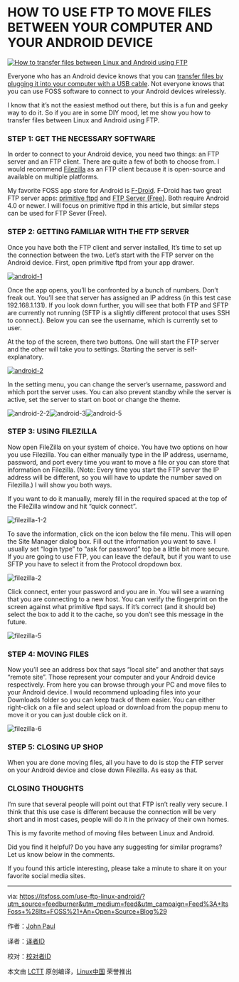 HOW TO USE FTP TO MOVE FILES BETWEEN YOUR COMPUTER AND YOUR ANDROID DEVICE
====

[![How to transfer files between Linux and Android using FTP](https://itsfoss.com/wp-content/uploads/2016/09/linux-ftp-android.jpg)](https://itsfoss.com/wp-content/uploads/2016/09/linux-ftp-android.jpg)

Everyone who has an Android device knows that you can [transfer files by plugging it into your computer with a USB cable](https://itsfoss.com/how-to-connect-kindle-fire-hd-with-ubuntu-12-10/). Not everyone knows that you can use FOSS software to connect to your Android devices wirelessly.

I know that it’s not the easiest method out there, but this is a fun and geeky way to do it. So if you are in some DIY mood, let me show you how to transfer files between Linux and Android using FTP.

### STEP 1: GET THE NECESSARY SOFTWARE

In order to connect to your Android device, you need two things: an FTP server and an FTP client. There are quite a few of both to choose from. I would recommend [Filezilla](https://filezilla-project.org/) as an FTP client because it is open-source and available on multiple platforms.

My favorite FOSS app store for Android is [F-Droid](https://f-droid.org/). F-Droid has two great FTP server apps: [primitive ftpd](https://f-droid.org/repository/browse/?fdfilter=ftp&fdid=org.primftpd) and [FTP Server (Free)](https://f-droid.org/repository/browse/?fdfilter=ftp&fdid=be.ppareit.swiftp_free). Both require Android 4.0 or newer. I will focus on primitive ftpd in this article, but similar steps can be used for FTP Sever (Free).

### STEP 2: GETTING FAMILIAR WITH THE FTP SERVER

Once you have both the FTP client and server installed, It’s time to set up the connection between the two. Let’s start with the FTP server on the Android device. First, open primitive ftpd from your app drawer.

[![android-1](https://itsfoss.com/wp-content/uploads/2016/09/android-1-169x300.png)](https://itsfoss.com/wp-content/uploads/2016/09/android-1.png)

Once the app opens, you’ll be confronted by a bunch of numbers. Don’t freak out. You’ll see that server has assigned an IP address (in this test case 192.168.1.131). If you look down further, you will see that both FTP and SFTP are currently not running (SFTP is a slightly different protocol that uses SSH to connect.). Below you can see the username, which is currently set to user.

At the top of the screen, there two buttons. One will start the FTP server and the other will take you to settings. Starting the server is self-explanatory.


[![android-2](https://itsfoss.com/wp-content/uploads/2016/09/android-2-169x300.png)](https://itsfoss.com/wp-content/uploads/2016/09/android-2.png)

In the setting menu, you can change the server’s username, password and which port the server uses. You can also prevent standby while the server is active, set the server to start on boot or change the theme.

![android-2-2](https://itsfoss.com/wp-content/uploads/2016/09/android-2.2-169x300.png)![android-3](https://itsfoss.com/wp-content/uploads/2016/09/android-3-169x300.png)![android-5](https://itsfoss.com/wp-content/uploads/2016/09/android-5-169x300.png)

### STEP 3: USING FILEZILLA

Now open FileZilla on your system of choice. You have two options on how you use Filezilla. You can either manually type in the IP address, username, password, and port every time you want to move a file or you can store that information on Filezilla. (Note: Every time you start the FTP server the IP address will be different, so you will have to update the number saved on Filezilla.) I will show you both ways.

If you want to do it manually, merely fill in the required spaced at the top of the FileZilla window and hit “quick connect”.

![filezilla-1-2](https://itsfoss.com/wp-content/uploads/2016/09/filezilla-1.2.png)

To save the information, click on the icon below the file menu. This will open the Site Manager dialog box. Fill out the information you want to save. I usually set “login type” to “ask for password” top be a little bit more secure. If you are going to use FTP, you can leave the default, but if you want to use SFTP you have to select it from the Protocol dropdown box.

![filezilla-2](https://itsfoss.com/wp-content/uploads/2016/09/filezilla-2.png)

Click connect, enter your password and you are in. You will see a warning that you are connecting to a new host. You can verify the fingerprint on the screen against what primitive ftpd says. If it’s correct (and it should be) select the box to add it to the cache, so you don’t see this message in the future.

![filezilla-5](https://itsfoss.com/wp-content/uploads/2016/09/filezilla-5.png)

### STEP 4: MOVING FILES

Now you’ll see an address box that says “local site” and another that says “remote site”. Those represent your computer and your Android device respectively. From here you can browse through your PC and move files to your Android device. I would recommend uploading files into your Downloads folder so you can keep track of them easier. You can either right-click on a file and select upload or download from the popup menu to move it or you can just double click on it.

![filezilla-6](https://itsfoss.com/wp-content/uploads/2016/09/filezilla-6.png)

### STEP 5: CLOSING UP SHOP

When you are done moving files, all you have to do is stop the FTP server on your Android device and close down Filezilla. As easy as that.

### CLOSING THOUGHTS

I’m sure that several people will point out that FTP isn’t really very secure. I think that this use case is different because the connection will be very short and in most cases, people will do it in the privacy of their own homes.

This is my favorite method of moving files between Linux and Android.

Did you find it helpful? Do you have any suggesting for similar programs? Let us know below in the comments.

[](https://itsfoss.com/how-to-open-run-install-or-execute-a-jar-file-in-ubuntu-linux/)[](https://itsfoss.com/solve-overheating-issue-in-ubuntu-12-10/)

If you found this article interesting, please take a minute to share it on your favorite social media sites.

--------------------------------------------------------------------------------

via: https://itsfoss.com/use-ftp-linux-android/?utm_source=feedburner&utm_medium=feed&utm_campaign=Feed%3A+ItsFoss+%28Its+FOSS%21+An+Open+Source+Blog%29

作者：[John Paul ][a]

译者：[译者ID](https://github.com/译者ID)

校对：[校对者ID](https://github.com/校对者ID)

本文由 [LCTT](https://github.com/LCTT/TranslateProject) 原创编译，[Linux中国](https://linux.cn/) 荣誉推出

[a]: https://itsfoss.com/author/john/
